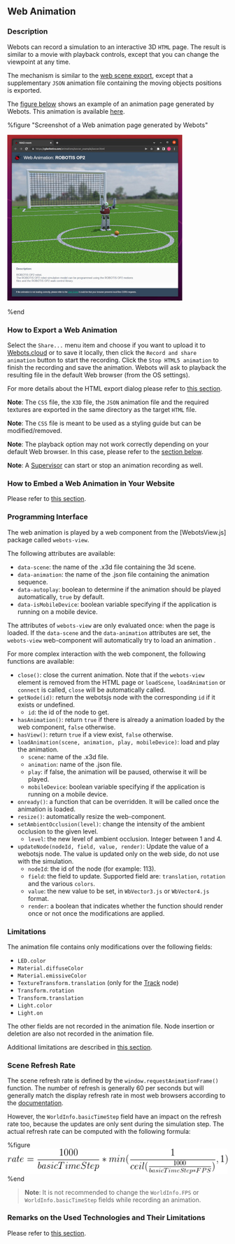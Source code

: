 ## Web Animation

### Description

Webots can record a simulation to an interactive 3D `HTML` page.
The result is similar to a movie with playback controls, except that you can change the viewpoint at any time.

The mechanism is similar to the [web scene export](web-scene.md), except that a supplementary `JSON` animation file containing the moving objects positions is exported.

The [figure below](#screenshot-of-a-web-animation-page-generated-by-webots) shows an example of an animation page generated by Webots. This animation is available [here](https://cyberbotics.com/animations/soccer_example/soccer.html).

%figure "Screenshot of a Web animation page generated by Webots"

![web-animation.png](images/web-animation.thumbnail.jpg)

%end

### How to Export a Web Animation

Select the `Share...` menu item and choose if you want to upload it to [Webots.cloud](https://webots.cloud) or to save it locally, then click the `Record and share animation` button to start the recording.
Click the `Stop HTML5 animation` to finish the recording and save the animation.
Webots will ask to playback the resulting file in the default Web browser (from the OS settings).

For more details about the HTML export dialog please refer to [this section](web-scene.md#how-to-export-a-web-scene).

**Note**: The `CSS` file, the `X3D` file, the `JSON` animation file and the required textures are exported in the same directory as the target `HTML` file.

**Note**: The `CSS` file is meant to be used as a styling guide but can be modified/removed.

**Note**: The playback option may not work correctly depending on your default Web browser.
In this case, please refer to the [section below](#remarks-on-the-used-technologies-and-their-limitations).

**Note**: A [Supervisor](supervisor-programming.md) can start or stop an animation recording as well.

### How to Embed a Web Animation in Your Website

Please refer to [this section](web-scene.md#how-to-embed-a-web-scene-in-your-website).

### Programming Interface

The web animation is played by a web component from the [WebotsView.js] package called `webots-view`.

The following attributes are available:
* `data-scene`: the name of the .x3d file containing the 3d scene.
* `data-animation`: the name of the .json file containing the animation sequence.
* `data-autoplay`: boolean to determine if the animation should be played automatically, `true` by default.
* `data-isMobileDevice`: boolean variable specifying if the application is running on a mobile device.

The attributes of `webots-view` are only evaluated once: when the page is loaded. If the `data-scene` and the `data-animation` attributes are set, the `webots-view` web-component will automatically try to load an animation .

For more complex interaction with the web component, the following functions are available:
* `close()`: close the current animation. Note that if the `webots-view` element is removed from the HTML page or `loadScene`, `loadAnimation` or `connect` is called, `close` will be automatically called.
* `getNode(id)`: return the webotsjs node with the corresponding `id` if it exists or undefined.
  * `id`: the id of the node to get.
* `hasAnimation()`: return `true` if there is already a animation loaded by the web component, `false` otherwise.
* `hasView()`: return `true` if a view exist, `false` otherwise.
* `loadAnimation(scene, animation, play, mobileDevice)`: load and play the animation.
  * `scene`: name of the .x3d file.
  * `animation`: name of the .json file.
  * `play`: if false, the animation will be paused, otherwise it will be played.
  * `mobileDevice`: boolean variable specifying if the application is running on a mobile device.
* `onready()`: a function that can be overridden. It will be called once the animation is loaded.
* `resize()`: automatically resize the web-component.
* `setAmbientOcclusion(level)`: change the intensity of the ambient occlusion to the given level.
    * `level`: the new level of ambient occlusion. Integer between 1 and 4.
* `updateNode(nodeId, field, value, render)`: Update the value of a webotsjs node. The value is updated only on the web side, do not use with the simulation.
  * `nodeId`: the id of the node (for example: 113).
  * `field`: the field to update. Supported field are: `translation`, `rotation` and the various `colors`.
  * `value`: the new value to be set, in `WbVector3.js` or `WbVector4.js` format.
  * `render`: a boolean that indicates whether the function should render once or not once the modifications are applied.

### Limitations

The animation file contains only modifications over the following fields:
- `LED.color`
- `Material.diffuseColor`
- `Material.emissiveColor`
- `TextureTransform.translation` (only for the [Track](../reference/track.md) node)
- `Transform.rotation`
- `Transform.translation`
- `Light.color`
- `Light.on`

The other fields are not recorded in the animation file.
Node insertion or deletion are also not recorded in the animation file.

Additional limitations are described in [this section](web-scene.md#limitations).

### Scene Refresh Rate

The scene refresh rate is defined by the `window.requestAnimationFrame()` function. The number of refresh is generally 60 per seconds but will generally match the display refresh rate in most web browsers according to the [documentation](https://developer.mozilla.org/en-US/docs/Web/API/Window/requestAnimationFrame).

However, the `WorldInfo.basicTimeStep` field have an impact on the refresh rate too, because the updates are only sent during the simulation step.
The actual refresh rate can be computed with the following formula:

%figure
![animation_refresh_rate_formula.png](images/animation_refresh_rate_formula.png)
%end

> **Note**: It is not recommended to change the `WorldInfo.FPS` or `WorldInfo.basicTimeStep` fields while recording an animation.

### Remarks on the Used Technologies and Their Limitations

Please refer to [this section](web-scene.md#remarks-on-the-used-technologies-and-their-limitations).
